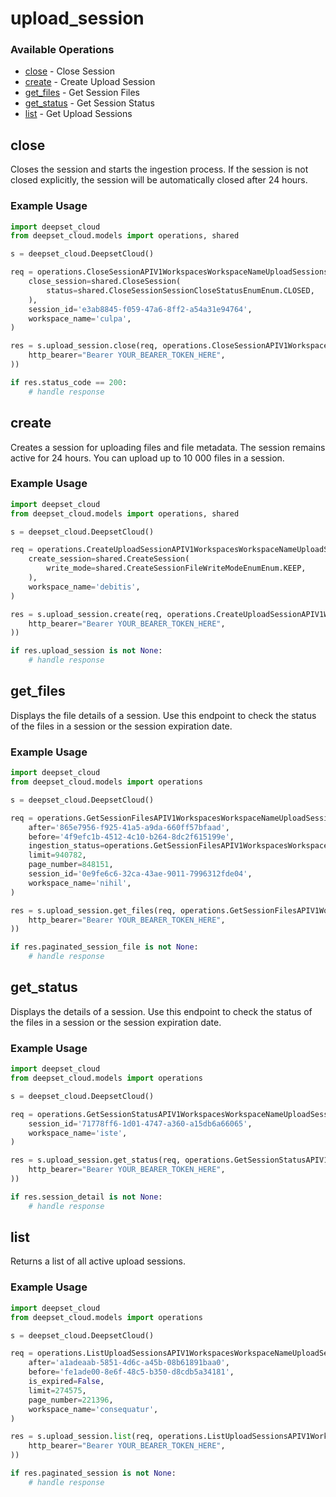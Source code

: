# upload_session

### Available Operations

* [close](#close) - Close Session
* [create](#create) - Create Upload Session
* [get_files](#get_files) - Get Session Files
* [get_status](#get_status) - Get Session Status
* [list](#list) - Get Upload Sessions

## close

Closes the session and starts the ingestion process.
If the session is not closed explicitly, the session will be automatically closed after 24 hours.

### Example Usage

```python
import deepset_cloud
from deepset_cloud.models import operations, shared

s = deepset_cloud.DeepsetCloud()

req = operations.CloseSessionAPIV1WorkspacesWorkspaceNameUploadSessionsSessionIDPutRequest(
    close_session=shared.CloseSession(
        status=shared.CloseSessionSessionCloseStatusEnumEnum.CLOSED,
    ),
    session_id='e3ab8845-f059-47a6-8ff2-a54a31e94764',
    workspace_name='culpa',
)

res = s.upload_session.close(req, operations.CloseSessionAPIV1WorkspacesWorkspaceNameUploadSessionsSessionIDPutSecurity(
    http_bearer="Bearer YOUR_BEARER_TOKEN_HERE",
))

if res.status_code == 200:
    # handle response
```

## create

Creates a session for uploading files and file metadata. The session remains active for 24 hours. You can upload up to 10 000 files in a session.

### Example Usage

```python
import deepset_cloud
from deepset_cloud.models import operations, shared

s = deepset_cloud.DeepsetCloud()

req = operations.CreateUploadSessionAPIV1WorkspacesWorkspaceNameUploadSessionsPostRequest(
    create_session=shared.CreateSession(
        write_mode=shared.CreateSessionFileWriteModeEnumEnum.KEEP,
    ),
    workspace_name='debitis',
)

res = s.upload_session.create(req, operations.CreateUploadSessionAPIV1WorkspacesWorkspaceNameUploadSessionsPostSecurity(
    http_bearer="Bearer YOUR_BEARER_TOKEN_HERE",
))

if res.upload_session is not None:
    # handle response
```

## get_files

Displays the file details of a session. Use this endpoint to check the status of the files in a session or the session expiration date.

### Example Usage

```python
import deepset_cloud
from deepset_cloud.models import operations

s = deepset_cloud.DeepsetCloud()

req = operations.GetSessionFilesAPIV1WorkspacesWorkspaceNameUploadSessionsSessionIDFilesGetRequest(
    after='865e7956-f925-41a5-a9da-660ff57bfaad',
    before='4f9efc1b-4512-4c10-b264-8dc2f615199e',
    ingestion_status=operations.GetSessionFilesAPIV1WorkspacesWorkspaceNameUploadSessionsSessionIDFilesGetIngestionStatusFileIngestionStatusEnumEnum.FINISHED,
    limit=940782,
    page_number=848151,
    session_id='0e9fe6c6-32ca-43ae-9011-7996312fde04',
    workspace_name='nihil',
)

res = s.upload_session.get_files(req, operations.GetSessionFilesAPIV1WorkspacesWorkspaceNameUploadSessionsSessionIDFilesGetSecurity(
    http_bearer="Bearer YOUR_BEARER_TOKEN_HERE",
))

if res.paginated_session_file is not None:
    # handle response
```

## get_status

Displays the details of a session. Use this endpoint to check the status of the files in a session or the session expiration date.

### Example Usage

```python
import deepset_cloud
from deepset_cloud.models import operations

s = deepset_cloud.DeepsetCloud()

req = operations.GetSessionStatusAPIV1WorkspacesWorkspaceNameUploadSessionsSessionIDGetRequest(
    session_id='71778ff6-1d01-4747-a360-a15db6a66065',
    workspace_name='iste',
)

res = s.upload_session.get_status(req, operations.GetSessionStatusAPIV1WorkspacesWorkspaceNameUploadSessionsSessionIDGetSecurity(
    http_bearer="Bearer YOUR_BEARER_TOKEN_HERE",
))

if res.session_detail is not None:
    # handle response
```

## list

Returns a list of all active upload sessions.

### Example Usage

```python
import deepset_cloud
from deepset_cloud.models import operations

s = deepset_cloud.DeepsetCloud()

req = operations.ListUploadSessionsAPIV1WorkspacesWorkspaceNameUploadSessionsGetRequest(
    after='a1adeaab-5851-4d6c-a45b-08b61891baa0',
    before='fe1ade00-8e6f-48c5-b350-d8cdb5a34181',
    is_expired=False,
    limit=274575,
    page_number=221396,
    workspace_name='consequatur',
)

res = s.upload_session.list(req, operations.ListUploadSessionsAPIV1WorkspacesWorkspaceNameUploadSessionsGetSecurity(
    http_bearer="Bearer YOUR_BEARER_TOKEN_HERE",
))

if res.paginated_session is not None:
    # handle response
```
